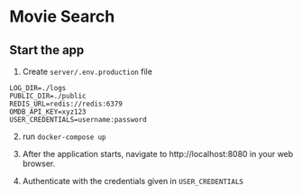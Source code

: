 # Movie Search
## Start the app
1. Create `server/.env.production` file 
```
LOG_DIR=./logs
PUBLIC_DIR=./public
REDIS_URL=redis://redis:6379
OMDB_API_KEY=xyz123
USER_CREDENTIALS=username:password
```

2. run `docker-compose up`

3. After the application starts, navigate to http://localhost:8080 in your web browser.

4. Authenticate with the credentials given in `USER_CREDENTIALS`

